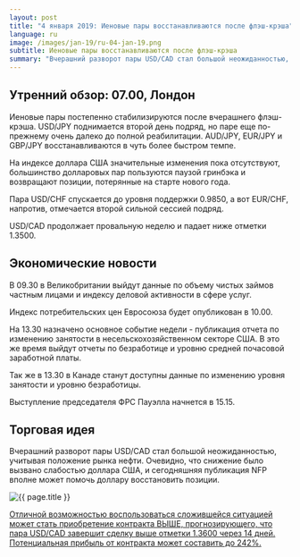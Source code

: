 ```yaml
---
layout: post
title: "4 января 2019: Иеновые пары восстанавливаются после флэш-крэша"
language: ru
image: /images/jan-19/ru-04-jan-19.png
subtitle: Иеновые пары восстанавливаются после флэш-крэша
summary: "Вчерашний разворот пары USD/CAD стал большой неожиданностью, учитывая положение рынка нефти. Очевидно, что снижение было вызвано слабостью доллара США, и сегодняшняя публикация NFP вполне может помочь доллару восстановить позиции"
---
```

## Утренний обзор: 07.00, Лондон
 
Иеновые пары постепенно стабилизируются после вчерашнего флэш-крэша. USD/JPY поднимается второй день подряд, но паре еще по-прежнему очень далеко до полной реабилитации. AUD/JPY, EUR/JPY и GBP/JPY восстанавливаются в чуть более быстром темпе.

На индексе доллара США значительные изменения пока отсутствуют, большинство долларовых пар пользуются паузой гринбэка и возвращают позиции, потерянные на старте нового года.

Пара USD/CHF спускается до уровня поддержки 0.9850, а вот EUR/CHF, напротив, отмечается второй сильной сессией подряд.

USD/CAD продолжает провальную неделю и падает ниже отметки 1.3500.
 
## Экономические новости
 
В 09.30 в Великобритании выйдут данные по объему чистых займов частным лицами и индексу деловой активности в сфере услуг.

Индекс потребительских цен Евросоюза будет опубликован в 10.00.

На 13.30 назначено основное событие недели - публикация отчета по изменению занятости в несельскохозяйственном секторе США. В это же время выйдут отчеты по безработице и уровню средней почасовой заработной платы.

Так же в 13.30 в Канаде станут доступны данные по изменению уровня занятости и уровню безработицы.

Выступление председателя ФРС Пауэлла начнется в 15.15.
 
## Торговая идея
 
Вчерашний разворот пары USD/CAD стал большой неожиданностью, учитывая положение рынка нефти. Очевидно, что снижение было вызвано слабостью доллара США, и сегодняшняя публикация NFP вполне может помочь доллару восстановить позиции.

<img src="{{ site.url }}/images/jan-19/ru-04-jan-19.png" alt="{{ page.title }}"  title="{{ page.title }}">

<a href="%LINK%%?currency=USD&market=forex&underlying=frxUSDCAD&formname=higherlower&duration_amount=14&duration_units=d&amount=10&amount_type=stake&expiry_type=duration&barrier=1.3600" target="_blank" rel="noopener noreferrer nofollow">Отличной возможностью воспользоваться сложившейся ситуацией может стать приобретение контракта ВЫШЕ, прогнозирующего, что пара USD/CAD завершит сделку выше отметки 1.3600 через 14 дней. Потенциальная прибыль от контракта может составить до 242%.</a>
